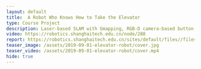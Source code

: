 ```yaml
---
layout: default
title:  A Robot Who Knows How to Take the Elevator
type: Course Project
description: Laser-based SLAM with Gmapping, RGB-D camera-based button detection with OpenCV.
video: https://robotics.shanghaitech.edu.cn/node/288
report: https://robotics.shanghaitech.edu.cn/sites/default/files//files/rob19_elevator.pdf
teaser_image: /assets/2019-09-01-elevator-robot/cover.jpg
teaser_video: /assets/2019-09-01-elevator-robot/cover.mp4
hide: true
---
```

